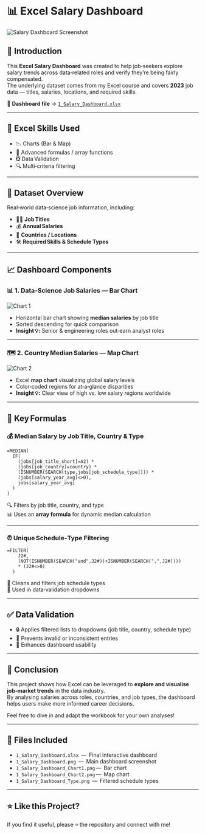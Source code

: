 # 📊 Excel Salary Dashboard

![Salary Dashboard Screenshot](1_Salary_Dashboard.png)

## 🔎 Introduction

This **Excel Salary Dashboard** was created to help job‑seekers explore salary trends across data‑related roles and verify they’re being fairly compensated.  
The underlying dataset comes from my Excel course and covers **2023** job data — titles, salaries, locations, and required skills.

📁 **Dashboard file** → [`1_Salary_Dashboard.xlsx`](1_Salary_Dashboard.xlsx)

---

## 🧠 Excel Skills Used

- 📉 Charts (Bar & Map)
- 🧮 Advanced formulas / array functions
- ❎ Data Validation
- 🔍 Multi‑criteria filtering

---

## 📂 Dataset Overview

Real‑world data‑science job information, including:

- 👨‍💼 **Job Titles**  
- 💰 **Annual Salaries**  
- 📍 **Countries / Locations**  
- 🛠️ **Required Skills & Schedule Types**  

---

## 📈 Dashboard Components

### 📊 1. Data‑Science Job Salaries — Bar Chart

![Chart 1](1_Salary_Dashboard_Chart1.png)

* Horizontal bar chart showing **median salaries** by job title  
* Sorted descending for quick comparison  
* **Insight 💡:** Senior & engineering roles out‑earn analyst roles  

---

### 🗺️ 2. Country Median Salaries — Map Chart

![Chart 2](1_Salary_Dashboard_Chart2.png)

* Excel **map chart** visualizing global salary levels  
* Color‑coded regions for at‑a‑glance disparities  
* **Insight 💡:** Clear view of high vs. low salary regions worldwide  

---

## 🔢 Key Formulas

### 💰 Median Salary by Job Title, Country & Type

    =MEDIAN(
      IF(
        (jobs[job_title_short]=A2) *
        (jobs[job_country]=country) *
        (ISNUMBER(SEARCH(type,jobs[job_schedule_type]))) *
        (jobs[salary_year_avg]<>0),
        jobs[salary_year_avg]
      )
    )

🔍 Filters by job title, country, and type  
📊 Uses an **array formula** for dynamic median calculation  

---

### ⏰ Unique Schedule‑Type Filtering

    =FILTER(
        J2#,
        (NOT(ISNUMBER(SEARCH("and",J2#))+ISNUMBER(SEARCH(",",J2#))))
        * (J2#<>0)
      )

🧼 Cleans and filters job schedule types  
🎯 Used in data‑validation dropdowns  

---

## ✅ Data Validation

- 🔒 Applies filtered lists to dropdowns (job title, country, schedule type)  
- 🚫 Prevents invalid or inconsistent entries  
- 👥 Enhances dashboard usability  

---

## 🧾 Conclusion

This project shows how Excel can be leveraged to **explore and visualise job‑market trends** in the data industry.  
By analysing salaries across roles, countries, and job types, the dashboard helps users make more informed career decisions.

Feel free to dive in and adapt the workbook for your own analyses!

---

## 📎 Files Included

- `1_Salary_Dashboard.xlsx`  —  Final interactive dashboard  
- `1_Salary_Dashboard.png`   —  Main dashboard screenshot  
- `1_Salary_Dashboard_Chart1.png` —  Bar chart  
- `1_Salary_Dashboard_Chart2.png` —  Map chart  
- `1_Salary_Dashboard_Type.png`  —  Filtered schedule types  

---

## ⭐ Like this Project?

If you find it useful, please ⭐️ the repository and connect with me!
